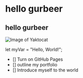 # hello gurbeer
## hello gurbeer

![Image of Yaktocat](https://octodex.github.com/images/yaktocat.png)

let myVar = "Hello, World!";

- [] Turn on GitHub Pages
- [] outline my portfolio
- [] Introduce myself to the world
